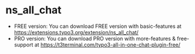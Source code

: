 # ns_all_chat

- FREE version: You can download FREE version with basic-features at https://extensions.typo3.org/extension/ns_all_chat/
- PRO version: You can download PRO version with more-features & free-support at https://t3terminal.com/typo3-all-in-one-chat-plugin-free/